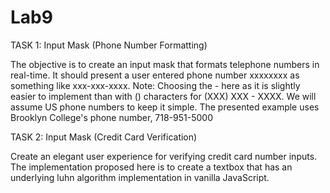 # Lab9
TASK 1: Input Mask (Phone Number Formatting)

The objective is to create an input mask that formats telephone numbers in real-time. It should present a user entered phone number xxxxxxxx as something like xxx-xxx-xxxx. Note: Choosing the - here as it is slightly easier to implement than with () characters for (XXX) XXX - XXXX. We will assume US phone numbers to keep it simple. The presented example uses Brooklyn College's phone number, 718-951-5000


TASK 2: Input Mask (Credit Card Verification)

Create an elegant user experience for verifying credit card number inputs. The implementation proposed here is to create a textbox that has an underlying luhn algorithm implementation in vanilla JavaScript.
